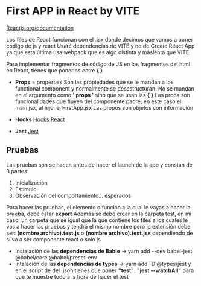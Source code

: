 # First APP in React by VITE

[Reactjs.org/documentation](https://es.legacy.reactjs.org/docs/getting-started.html)

Los files de React funcionan con el .jsx donde decimos que vamos a poner código de js y react
Usaré dependencias de VITE y no de Create React App ya que esta última usa webpack que es algo distinta y máslenta que VITE

Para implementar fragmentos de código de JS en los fragmentos del html en React, tienes que ponerlos entre **{ }**

- **Props** = properties
Son las propiedades que se le mandan a los functional component y normalmente se desestructuran. No se mandan en el argumento como **' props '** sino que se usan las **{ }**
Las props son funcionalidades que fluyen del componente padre, en este caso el main.jsx, al hijo, el FirstApp.jsx
Las propos son objetos con información

- **Hooks**
[Hooks React](https://es.legacy.reactjs.org/docs/hooks-intro.html)

- **Jest**
[Jest](https://jestjs.io/docs/getting-started)

## Pruebas

Las pruebas son se hacen antes de hacer el launch de la app y constan de 3 partes:
  1. Inicialización
  2. Estímulo
  3. Observación del comportamiento... esperados

Para hacer las pruebas, el elemento o función a la cual le vayas a hacer la prueba, debe estar **export**
Además se debe crear en la carpeta test, en mi caso, un carpeta que se igual que la que contiene los files a los cuales le vas a hacer las pruebas y tendrá el mismo nombre pero la extensión debe ser: **(nombre archivo).test.js** o **(nombre archivo).test.jsx** dependiendo de si va a ser componente react o solo js

- Instalación de las **dependencias de Bable** -> yarn add --dev babel-jest @babel/core @babel/preset-env
- Intalación de las **dependencias de types** -> yarn add -D @types/jest y en el script de del .json tienes que poner **"test": "jest --watchAll"** para que te muestre todo a la hora de hacer el test
